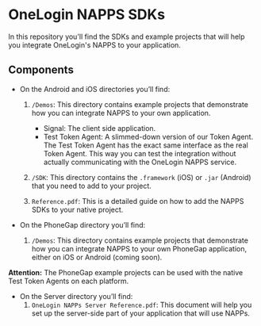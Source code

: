 # OneLogin NAPPS SDKs

In this repository you'll find the SDKs and example projects that will help you integrate OneLogin's NAPPS to your application.

## Components


- On the Android and iOS directories you’ll find:

	1. `/Demos`: This directory contains example projects that demonstrate how you can integrate NAPPS to your own application.

		- Signal: The client side application.
		- Test Token Agent: A slimmed-down version of our Token Agent. The Test Token Agent has the exact same interface as the real Token Agent. This way you can test the integration without actually communicating with the OneLogin NAPPS service.

	2. `/SDK`: This directory contains the `.framework` (iOS) or `.jar` (Android) that you need to add to your project.

	3. `Reference.pdf`: This is a detailed guide on how to add the NAPPS SDKs to your native project.

- On the PhoneGap directory you’ll find:
	1. `/Demos`: This directory contains example projects that demonstrate how you can integrate NAPPS to your own PhoneGap application, either on iOS or Android (coming soon).

**Attention:** The PhoneGap example projects can be used with the native Test Token Agents on each platform.

- On the Server directory you’ll find:
	1. `OneLogin NAPPs Server Reference.pdf`: This document will help  you set up the server-side part of your application that will use NAPPs.